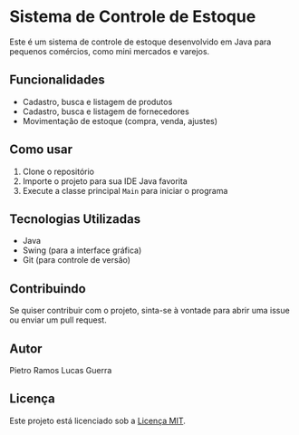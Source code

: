 # Sistema de Controle de Estoque

Este é um sistema de controle de estoque desenvolvido em Java para pequenos comércios, como mini mercados e varejos.

## Funcionalidades

- Cadastro, busca e listagem de produtos
- Cadastro, busca e listagem de fornecedores
- Movimentação de estoque (compra, venda, ajustes)

## Como usar

1. Clone o repositório
2. Importe o projeto para sua IDE Java favorita
3. Execute a classe principal `Main` para iniciar o programa

## Tecnologias Utilizadas

- Java
- Swing (para a interface gráfica)
- Git (para controle de versão)

## Contribuindo

Se quiser contribuir com o projeto, sinta-se à vontade para abrir uma issue ou enviar um pull request.

## Autor

Pietro Ramos
Lucas Guerra

## Licença

Este projeto está licenciado sob a [Licença MIT](https://opensource.org/licenses/MIT).
